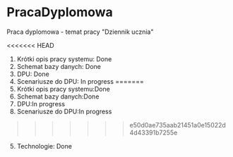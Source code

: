 # PracaDyplomowa
Praca dyplomowa - temat pracy "Dziennik ucznia"

<<<<<<< HEAD
1) Krótki opis pracy systemu: Done
2) Schemat bazy danych: Done
3) DPU: Done
4) Scenariusze do DPU: In progress
=======
1) Krótki opis pracy systemu:Done
2) Schemat bazy danych:Done
3) DPU:In progress
4) Scenariusze do DPU:In progress
>>>>>>> e50d0ae735aab21451a0e15022d4d43391b7255e
5) Technologie: Done

